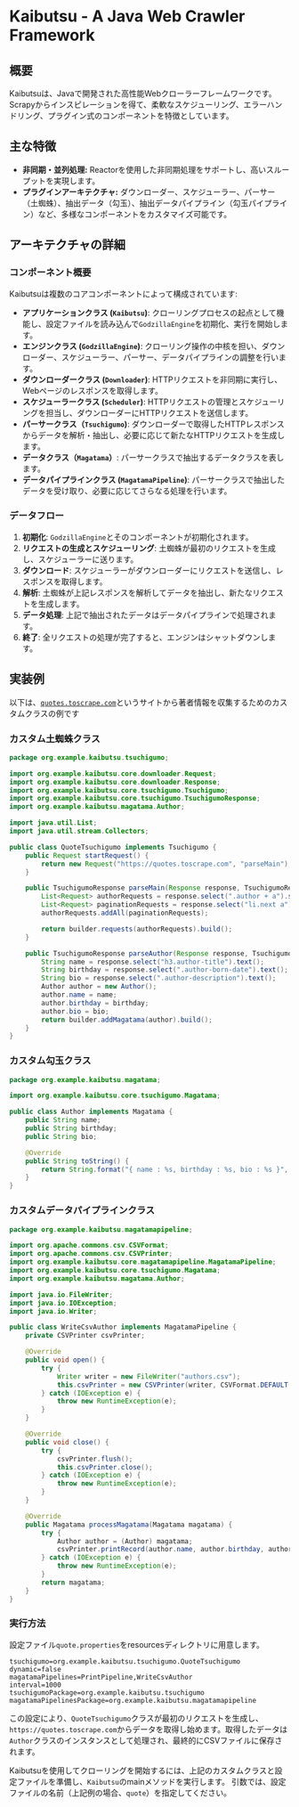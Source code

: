 # Kaibutsu - A Java Web Crawler Framework

## 概要
Kaibutsuは、Javaで開発された高性能Webクローラーフレームワークです。Scrapyからインスピレーションを得て、柔軟なスケジューリング、エラーハンドリング、プラグイン式のコンポーネントを特徴としています。

## 主な特徴
- **非同期・並列処理:** Reactorを使用した非同期処理をサポートし、高いスループットを実現します。
- **プラグインアーキテクチャ:** ダウンローダー、スケジューラー、パーサー（土蜘蛛）、抽出データ（勾玉）、抽出データパイプライン（勾玉パイプライン）など、多様なコンポーネントをカスタマイズ可能です。

## アーキテクチャの詳細
### コンポーネント概要
Kaibutsuは複数のコアコンポーネントによって構成されています:
- **アプリケーションクラス (`Kaibutsu`)**: クローリングプロセスの起点として機能し、設定ファイルを読み込んで`GodzillaEngine`を初期化、実行を開始します。
- **エンジンクラス (`GodzillaEngine`)**: クローリング操作の中核を担い、ダウンローダー、スケジューラー、パーサー、データパイプラインの調整を行います。
- **ダウンローダークラス (`Downloader`)**: HTTPリクエストを非同期に実行し、Webページのレスポンスを取得します。
- **スケジューラークラス (`Scheduler`)**: HTTPリクエストの管理とスケジューリングを担当し、ダウンローダーにHTTPリクエストを送信します。
- **パーサークラス（`Tsuchigumo`)**: ダウンローダーで取得したHTTPレスポンスからデータを解析・抽出し、必要に応じて新たなHTTPリクエストを生成します。
- **データクラス（`Magatama`）**: パーサークラスで抽出するデータクラスを表します。
- **データパイプラインクラス (`MagatamaPipeline`)**: パーサークラスで抽出したデータを受け取り、必要に応じてさらなる処理を行います。

### データフロー
1. **初期化**: `GodzillaEngine`とそのコンポーネントが初期化されます。
2. **リクエストの生成とスケジューリング**: 土蜘蛛が最初のリクエストを生成し、スケジューラーに送ります。
3. **ダウンロード**: スケジューラーがダウンローダーにリクエストを送信し、レスポンスを取得します。
4. **解析**: 土蜘蛛が上記レスポンスを解析してデータを抽出し、新たなリクエストを生成します。
5. **データ処理**: 上記で抽出されたデータはデータパイプラインで処理されます。
6. **終了**: 全リクエストの処理が完了すると、エンジンはシャットダウンします。

## 実装例
以下は、[`quotes.toscrape.com`](https://quotes.toscrape.com/)というサイトから著者情報を収集するためのカスタムクラスの例です

### カスタム土蜘蛛クラス
```java
package org.example.kaibutsu.tsuchigumo;

import org.example.kaibutsu.core.downloader.Request;
import org.example.kaibutsu.core.downloader.Response;
import org.example.kaibutsu.core.tsuchigumo.Tsuchigumo;
import org.example.kaibutsu.core.tsuchigumo.TsuchigumoResponse;
import org.example.kaibutsu.magatama.Author;

import java.util.List;
import java.util.stream.Collectors;

public class QuoteTsuchigumo implements Tsuchigumo {
    public Request startRequest() {
        return new Request("https://quotes.toscrape.com", "parseMain");
    }

    public TsuchigumoResponse parseMain(Response response, TsuchigumoResponse.TsuchigumoResponseBuilder builder) {
        List<Request> authorRequests = response.select(".author + a").stream().map(link -> new Request(link.absUrl("href"), "parseAuthor")).collect(Collectors.toList());
        List<Request> paginationRequests = response.select("li.next a").stream().map(link -> new Request(link.absUrl("href"), "parseMain")).toList();
        authorRequests.addAll(paginationRequests);

        return builder.requests(authorRequests).build();
    }

    public TsuchigumoResponse parseAuthor(Response response, TsuchigumoResponse.TsuchigumoResponseBuilder builder) {
        String name = response.select("h3.author-title").text();
        String birthday = response.select(".author-born-date").text();
        String bio = response.select(".author-description").text();
        Author author = new Author();
        author.name = name;
        author.birthday = birthday;
        author.bio = bio;
        return builder.addMagatama(author).build();
    }
}
```

### カスタム勾玉クラス
```java
package org.example.kaibutsu.magatama;

import org.example.kaibutsu.core.tsuchigumo.Magatama;

public class Author implements Magatama {
    public String name;
    public String birthday;
    public String bio;

    @Override
    public String toString() {
        return String.format("{ name : %s, birthday : %s, bio : %s }", name, birthday, bio);
    }
}
```

### カスタムデータパイプラインクラス
```java
package org.example.kaibutsu.magatamapipeline;

import org.apache.commons.csv.CSVFormat;
import org.apache.commons.csv.CSVPrinter;
import org.example.kaibutsu.core.magatamapipeline.MagatamaPipeline;
import org.example.kaibutsu.core.tsuchigumo.Magatama;
import org.example.kaibutsu.magatama.Author;

import java.io.FileWriter;
import java.io.IOException;
import java.io.Writer;

public class WriteCsvAuthor implements MagatamaPipeline {
    private CSVPrinter csvPrinter;

    @Override
    public void open() {
        try {
            Writer writer = new FileWriter("authors.csv");
            this.csvPrinter = new CSVPrinter(writer, CSVFormat.DEFAULT.withHeader("name", "birthday", "bio"));
        } catch (IOException e) {
            throw new RuntimeException(e);
        }
    }

    @Override
    public void close() {
        try {
            csvPrinter.flush();
            this.csvPrinter.close();
        } catch (IOException e) {
            throw new RuntimeException(e);
        }
    }

    @Override
    public Magatama processMagatama(Magatama magatama) {
        try {
            Author author = (Author) magatama;
            csvPrinter.printRecord(author.name, author.birthday, author.bio);
        } catch (IOException e) {
            throw new RuntimeException(e);
        }
        return magatama;
    }
}
```

### 実行方法
設定ファイル`quote.properties`をresourcesディレクトリに用意します。
```
tsuchigumo=org.example.kaibutsu.tsuchigumo.QuoteTsuchigumo
dynamic=false
magatamaPipelines=PrintPipeline,WriteCsvAuthor
interval=1000
tsuchigumoPackage=org.example.kaibutsu.tsuchigumo
magatamaPipelinesPackage=org.example.kaibutsu.magatamapipeline
```
この設定により、`QuoteTsuchigumo`クラスが最初のリクエストを生成し、`https://quotes.toscrape.com`からデータを取得し始めます。取得したデータは`Author`クラスのインスタンスとして処理され、最終的にCSVファイルに保存されます。

Kaibutsuを使用してクローリングを開始するには、上記のカスタムクラスと設定ファイルを準備し、`Kaibutsu`のmainメソッドを実行します。
引数では、設定ファイルの名前（上記例の場合、`quote`）を指定してください。
